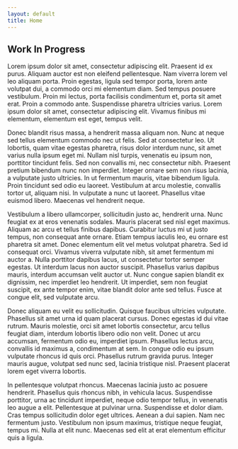 ```yaml
---
layout: default
title: Home
---
```


## Work In Progress

Lorem ipsum dolor sit amet, consectetur adipiscing elit. Praesent id ex purus. Aliquam auctor est non eleifend pellentesque. Nam viverra lorem vel leo aliquam porta. Proin egestas, ligula sed tempor porta, lorem ante volutpat dui, a commodo orci mi elementum diam. Sed tempus posuere vestibulum. Proin mi lectus, porta facilisis condimentum et, porta sit amet erat. Proin a commodo ante. Suspendisse pharetra ultricies varius. Lorem ipsum dolor sit amet, consectetur adipiscing elit. Vivamus finibus mi elementum, elementum est eget, tempus velit.

Donec blandit risus massa, a hendrerit massa aliquam non. Nunc at neque sed tellus elementum commodo nec ut felis. Sed at consectetur leo. Ut lobortis, quam vitae egestas pharetra, risus dolor interdum nunc, sit amet varius nulla ipsum eget mi. Nullam nisl turpis, venenatis eu ipsum non, porttitor tincidunt felis. Sed non convallis mi, nec consectetur nibh. Praesent pretium bibendum nunc non imperdiet. Integer ornare sem non risus lacinia, a vulputate justo ultricies. In ut fermentum mauris, vitae bibendum ligula. Proin tincidunt sed odio eu laoreet. Vestibulum at arcu molestie, convallis tortor ut, aliquam nisi. In vulputate a nunc ut laoreet. Phasellus vitae euismod libero. Maecenas vel hendrerit neque.

Vestibulum a libero ullamcorper, sollicitudin justo ac, hendrerit urna. Nunc feugiat ex at eros venenatis sodales. Mauris placerat sed nisl eget maximus. Aliquam ac arcu et tellus finibus dapibus. Curabitur luctus mi ut justo tempus, non consequat ante ornare. Etiam tempus iaculis leo, eu ornare est pharetra sit amet. Donec elementum elit vel metus volutpat pharetra. Sed id consequat orci. Vivamus viverra vulputate nibh, sit amet fermentum mi auctor a. Nulla porttitor dapibus lacus, ut consectetur tortor semper egestas. Ut interdum lacus non auctor suscipit. Phasellus varius dapibus mauris, interdum accumsan velit auctor ut. Nunc congue sapien blandit ex dignissim, nec imperdiet leo hendrerit. Ut imperdiet, sem non feugiat suscipit, ex ante tempor enim, vitae blandit dolor ante sed tellus. Fusce at congue elit, sed vulputate arcu.

Donec aliquam eu velit eu sollicitudin. Quisque faucibus ultricies vulputate. Phasellus sit amet urna id quam placerat cursus. Donec egestas id dui vitae rutrum. Mauris molestie, orci sit amet lobortis consectetur, arcu tellus feugiat diam, interdum lobortis libero odio non velit. Donec ut arcu accumsan, fermentum odio eu, imperdiet ipsum. Phasellus lectus arcu, convallis id maximus a, condimentum at sem. In congue odio eu ipsum vulputate rhoncus id quis orci. Phasellus rutrum gravida purus. Integer mauris augue, volutpat sed nunc sed, lacinia tristique nisl. Praesent placerat lorem eget viverra lobortis.

In pellentesque volutpat rhoncus. Maecenas lacinia justo ac posuere hendrerit. Phasellus quis rhoncus nibh, in vehicula lacus. Suspendisse porttitor, urna ac tincidunt imperdiet, neque odio tempor tellus, in venenatis leo augue a elit. Pellentesque at pulvinar urna. Suspendisse et dolor diam. Cras tempus sollicitudin dolor eget ultrices. Aenean a dui sapien. Nam nec fermentum justo. Vestibulum non ipsum maximus, tristique neque feugiat, tempus mi. Nulla at elit nunc. Maecenas sed elit at erat elementum efficitur quis a ligula.


